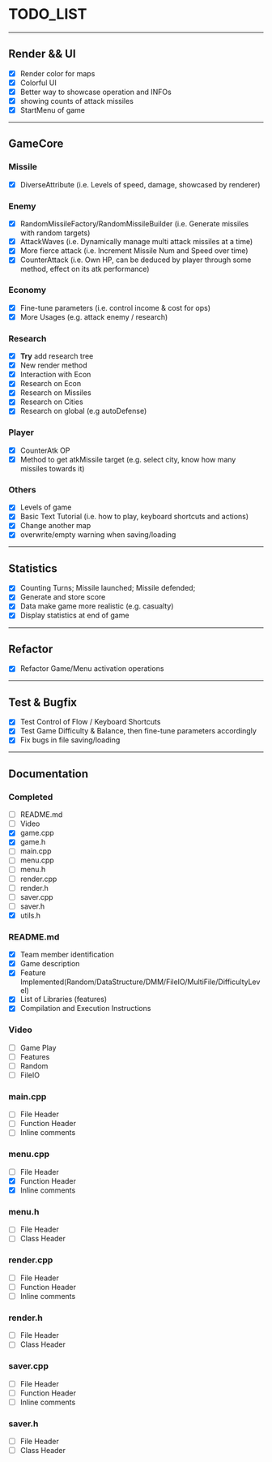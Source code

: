 # TODO_LIST

---

## Render && UI

- [x] Render color for maps
- [x] Colorful UI
- [x] Better way to showcase operation and INFOs
- [x] showing counts of attack missiles
- [x] StartMenu of game

---

## GameCore

### Missile

- [x] DiverseAttribute (i.e. Levels of speed, damage, showcased by renderer)

### Enemy

- [x] RandomMissileFactory/RandomMissileBuilder (i.e. Generate missiles with random targets)
- [x] AttackWaves (i.e. Dynamically manage multi attack missiles at a time)
- [x] More fierce attack (i.e. Increment Missile Num and Speed over time)
- [x] CounterAttack (i.e. Own HP, can be deduced by player through some method, effect on its atk performance)

### Economy

- [x] Fine-tune parameters (i.e. control income & cost for ops)
- [x] More Usages (e.g. attack enemy / research)

### Research

- [x] **Try** add research tree
- [x] New render method
- [x] Interaction with Econ
- [x] Research on Econ
- [x] Research on Missiles
- [x] Research on Cities
- [x] Research on global (e.g autoDefense)

### Player

- [x] CounterAtk OP
- [x] Method to get atkMissile target (e.g. select city, know how many missiles towards it)

### Others

- [x] Levels of game
- [x] Basic Text Tutorial (i.e. how to play, keyboard shortcuts and actions)
- [x] Change another map
- [x] overwrite/empty warning when saving/loading

---

## Statistics

- [x] Counting Turns; Missile launched; Missile defended;
- [x] Generate and store score
- [x] Data make game more realistic (e.g. casualty)
- [x] Display statistics at end of game

---

## Refactor

- [x] Refactor Game/Menu activation operations

---

## Test & Bugfix

- [x] Test Control of Flow / Keyboard Shortcuts
- [x] Test Game Difficulty & Balance, then fine-tune parameters accordingly
- [x] Fix bugs in file saving/loading

---

## Documentation

### Completed

- [ ] README.md
- [ ] Video
- [x] game.cpp
- [x] game.h
- [ ] main.cpp
- [ ] menu.cpp
- [ ] menu.h
- [ ] render.cpp
- [ ] render.h
- [ ] saver.cpp
- [ ] saver.h
- [x] utils.h

### README.md

- [x] Team member identification
- [x] Game description
- [x] Feature Implemented(Random/DataStructure/DMM/FileIO/MultiFile/DifficultyLevel)
- [x] List of Libraries (features)
- [x] Compilation and Execution Instructions

### Video

- [ ] Game Play
- [ ] Features
- [ ] Random
- [ ] FileIO

### main.cpp

- [ ] File Header
- [ ] Function Header
- [ ] Inline comments

### menu.cpp

- [ ] File Header
- [x] Function Header
- [x] Inline comments

### menu.h

- [ ] File Header
- [ ] Class Header

### render.cpp

- [ ] File Header
- [ ] Function Header
- [ ] Inline comments

### render.h

- [ ] File Header
- [ ] Class Header

### saver.cpp

- [ ] File Header
- [ ] Function Header
- [ ] Inline comments

### saver.h

- [ ] File Header
- [ ] Class Header
